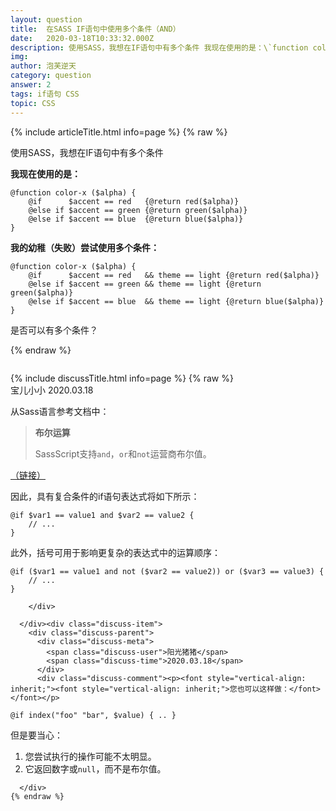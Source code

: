 ```yaml
---
layout: question
title:  在SASS IF语句中使用多个条件（AND）
date:   2020-03-18T10:33:32.000Z
description: 使用SASS，我想在IF语句中有多个条件 我现在使用的是：\`function color-x ($alpha) {    \`if      $a...
img: 
author: 泡芙逆天
category: question
answer: 2
tags: if语句 CSS
topic: CSS
---
```

<div class="article-root">
  <div class="article">
    {% include articleTitle.html info=page %}
    {% raw %}
    <div class="article-content"><p><font style="vertical-align: inherit;"><font style="vertical-align: inherit;">使用SASS，我想在IF语句中有多个条件 </font></font></p>

<p><strong><font style="vertical-align: inherit;"><font style="vertical-align: inherit;">我现在使用的是：</font></font></strong></p>

<pre><code>@function color-x ($alpha) {<font></font>
    @if      $accent == red   {@return red($alpha)} <font></font>
    @else if $accent == green {@return green($alpha)} <font></font>
    @else if $accent == blue  {@return blue($alpha)}<font></font>
}<font></font>
</code></pre>

<p><strong><font style="vertical-align: inherit;"><font style="vertical-align: inherit;">我的幼稚（失败）尝试使用多个条件：</font></font></strong></p>

<pre><code>@function color-x ($alpha) {<font></font>
    @if      $accent == red   &amp;&amp; theme == light {@return red($alpha)} <font></font>
    @else if $accent == green &amp;&amp; theme == light {@return green($alpha)} <font></font>
    @else if $accent == blue  &amp;&amp; theme == light {@return blue($alpha)}<font></font>
}<font></font>
</code></pre>

<p><font style="vertical-align: inherit;"><font style="vertical-align: inherit;">是否可以有多个条件？</font></font></p></div>
    {% endraw %}
  </div>
  <p style="height: 0;width:0;overflow: hidden;"> 第2157篇《在SASS IF语句中使用多个条件（AND）》来自Winter(https://github.com/aiyld/aiyld.github.io)的站点</p>
  <div class="discuss-wrapper">
    {% include discussTitle.html info=page %}
    {% raw %}
    <div class="discuss-item">
        <div class="discuss-parent">
          <div class="discuss-meta">
            <span class="discuss-user">宝儿小小</span>
            <span class="discuss-time">2020.03.18</span>
          </div>
          <div class="discuss-comment"><p><font style="vertical-align: inherit;"><font style="vertical-align: inherit;">从Sass语言参考文档中：</font></font></p>

<blockquote>
  <p><strong><font style="vertical-align: inherit;"><font style="vertical-align: inherit;">布尔运算</font></font></strong></p>
  
  <p><font style="vertical-align: inherit;"><font style="vertical-align: inherit;">SassScript支持</font></font><code>and</code><font style="vertical-align: inherit;"><font style="vertical-align: inherit;">，</font></font><code>or</code><font style="vertical-align: inherit;"><font style="vertical-align: inherit;">和</font></font><code>not</code><font style="vertical-align: inherit;"><font style="vertical-align: inherit;">运营商布尔值。</font></font></p>
</blockquote>

<p><a href="http://sass-lang.com/docs/yardoc/file.SASS_REFERENCE.html#boolean_operations" rel="noreferrer"><font style="vertical-align: inherit;"><font style="vertical-align: inherit;">（链接）</font></font></a></p>

<p><font style="vertical-align: inherit;"><font style="vertical-align: inherit;">因此，具有复合条件的if语句表达式将如下所示：</font></font></p>

<pre><code>@if $var1 == value1 and $var2 == value2 {<font></font>
    // ...<font></font>
}<font></font>
</code></pre>

<p><font style="vertical-align: inherit;"><font style="vertical-align: inherit;">此外，括号可用于影响更复杂的表达式中的运算顺序：</font></font></p>

<pre><code>@if ($var1 == value1 and not ($var2 == value2)) or ($var3 == value3) {<font></font>
    // ...<font></font>
} <font></font>
</code></pre></div>
        </div>
        
      </div><div class="discuss-item">
        <div class="discuss-parent">
          <div class="discuss-meta">
            <span class="discuss-user">阳光猪猪</span>
            <span class="discuss-time">2020.03.18</span>
          </div>
          <div class="discuss-comment"><p><font style="vertical-align: inherit;"><font style="vertical-align: inherit;">您也可以这样做：</font></font></p>

<pre><code>@if index("foo" "bar", $value) { .. }
</code></pre>

<p><font style="vertical-align: inherit;"><font style="vertical-align: inherit;">但是要当心：</font></font></p>

<ol>
<li><font style="vertical-align: inherit;"><font style="vertical-align: inherit;">您尝试执行的操作可能不太明显。</font></font></li>
<li><font style="vertical-align: inherit;"><font style="vertical-align: inherit;">它返回数字或</font></font><code>null</code><font style="vertical-align: inherit;"><font style="vertical-align: inherit;">，而不是布尔值。</font></font></li>
</ol></div>
        </div>
        
      </div>
    {% endraw %}
  </div>
<div>
